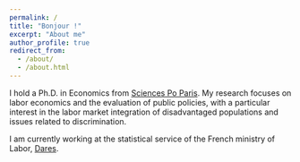 ```yaml
---
permalink: /
title: "Bonjour !"
excerpt: "About me"
author_profile: true
redirect_from: 
  - /about/
  - /about.html
---
```


I hold a Ph.D. in Economics from [Sciences Po Paris](https://www.sciencespo.fr/department-economics/en.html). My research focuses on labor economics and the evaluation of public policies, with a particular interest in the labor market integration of disadvantaged populations and issues related to discrimination.

I am currently working at the statistical service of the French ministry of Labor, [Dares](https://dares.travail-emploi.gouv.fr).
